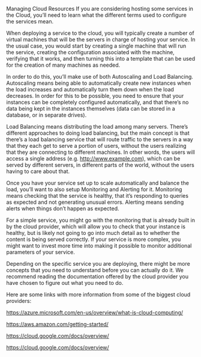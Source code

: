 Managing Cloud Resources
If you are considering hosting some services in the Cloud, you’ll need to learn what the different terms used to configure the services mean.

When deploying a service to the cloud, you will typically create a number of virtual machines that will be the servers in charge of hosting your service. In the usual case, you would start by creating a single machine that will run the service, creating the configuration associated with the machine, verifying that it works, and then turning this into a template that can be used for the creation of many machines as needed.

In order to do this, you’ll make use of both Autoscaling and Load Balancing.  Autoscaling means being able to automatically create new instances when the load increases and automatically turn them down when the load decreases.  In order for this to be possible, you need to ensure that your instances can be completely configured automatically, and that there’s no data being kept in the instances themselves (data can be stored in a database, or in separate drives).

Load Balancing means distributing the load among many servers.  There’s different approaches to doing load balancing, but the main concept is that there’s a load balancing service that will route traffic to the servers in a way that they each get to serve a portion of users, without the users realizing that they are connecting to different machines.  In other words, the users will access a single address (e.g. http://www.example.com), which can be served by different servers, in different parts of the world, without the users having to care about that.

Once you have your service set up to scale automatically and balance the load, you’ll want to also setup Monitoring and Alerting for it.  Monitoring means checking that the service is healthy, that it’s responding to queries as expected and not generating unusual errors.  Alerting means sending alerts when things don’t happen as expected.

For a simple service, you might go with the monitoring that is already built in by the cloud provider, which will allow you to check that your instance is healthy, but is likely not going to go into much detail as to whether the content is being served correctly.  If your service is more complex, you might want to invest more time into making it possible to monitor additional parameters of your service.

Depending on the specific service you are deploying, there might be more concepts that you need to understand before you can actually do it.  We recommend reading the documentation offered by the cloud provider you have chosen to figure out what you need to do.

Here are some links with more information from some of the biggest cloud providers:

https://azure.microsoft.com/en-us/overview/what-is-cloud-computing/

https://aws.amazon.com/getting-started/

https://cloud.google.com/docs/overview/

https://cloud.google.com/docs/overview/